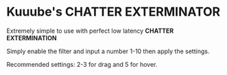# Kuuube's **CHATTER EXTERMINATOR**

Extremely simple to use with perfect low latency **CHATTER EXTERMINATION**

Simply enable the filter and input a number 1-10 then apply the settings.

Recommended settings: 2-3 for drag and 5 for hover.
